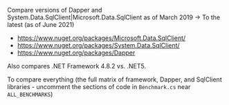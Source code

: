 Compare versions of Dapper and  System.Data.SqlClient|Microsoft.Data.SqlClient as of March 2019 -> To the latest (as of June 2021)
- https://www.nuget.org/packages/Microsoft.Data.SqlClient/
- https://www.nuget.org/packages/System.Data.SqlClient/
- https://www.nuget.org/packages/Dapper

Also compares .NET Framework 4.8.2 vs. .NET5.

To compare everything (the full matrix of framework, Dapper, and SqlClient libraries - uncomment the sections of code in `Benchmark.cs` near `ALL_BENCHMARKS`)